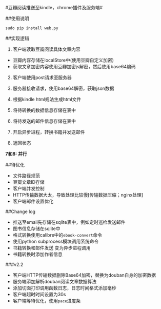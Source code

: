#豆瓣阅读推送至kindle，chrome插件及服务端#

##使用说明
```
sudo pip install web.py
```


##实现逻辑
1. 客户端读取豆瓣阅读具体文章内容
  + 豆瓣内容存储在localStore中(使用豆瓣自定义加密)
  + 获取文章加密内容使用豆瓣加密js解密，然后使用base64编码
2. 客户端使用post请求至服务器
3. 服务器接收请求，使用base64解密，获取json数据
4. 根据kindle html规法生成html文件
5. 将待转换的数据信息存储在表中
6. 将待发送的邮件信息存储在表中

7. 开启异步进程，转换书籍并发送邮件
8. 返回状态

**7和8: 并行**

##待优化
+ 文件路径规范
+ 豆瓣文章ID存储
+ 客户端并发控制
+ HTTP传输数据大太，导致处理比较慢[传输数据压缩；nginx处理]
+ 客户端邮件设置优化

##Change log
+ 推送至email先存储在sqlite表中，例如定时巡检发送邮件
+ 图书信息存储在sqlite中
+ 格式转换使用calibre中的`ebook-convert`命令
+ 使用python subprocess模块调用系统命令
+ 书籍转换和邮件发送 变为异步进程调用
+ 书籍转换时添加作者信息

###v2.2
+ 客户端HTTP传输数据删除Base64加密，替换为douban自身的加密数据
+ 服务端添加解析douban阅读文章数据算法
+ 添加切面打印调用函数日志，日志时间格式添加毫秒
+ 客户端超时时间设置为30s
+ 客户端等待优化，使用`pace`进度条
